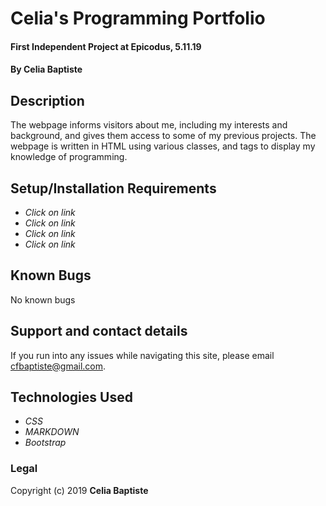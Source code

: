 # Celia's Programming Portfolio

#### First Independent Project at Epicodus, 5.11.19

#### By **Celia Baptiste**

## Description

The webpage informs visitors about me, including my interests and background, and gives them access to some of my previous projects. The webpage is written in HTML using various classes, and tags to display my knowledge of programming.

## Setup/Installation Requirements

* _Click on link_
* _Click on link_
* _Click on link_
* _Click on link_



## Known Bugs

No known bugs

## Support and contact details

If you run into any issues while navigating this site, please email cfbaptiste@gmail.com.


## Technologies Used

* _CSS_
* _MARKDOWN_
* _Bootstrap_

### Legal

Copyright (c) 2019 **Celia Baptiste**
